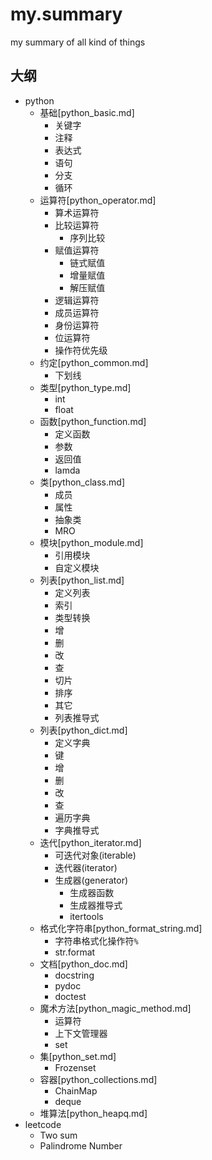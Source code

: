 # my.summary
my summary of all kind of things

## 大纲
* python
  * 基础[python_basic.md]
    * 关键字
    * 注释
    * 表达式
    * 语句
    * 分支
    * 循环
  * 运算符[python_operator.md]
    * 算术运算符
    * 比较运算符
    	* 序列比较
    * 赋值运算符
    	* 链式赋值
    	* 增量赋值
    	* 解压赋值
    * 逻辑运算符
    * 成员运算符
    * 身份运算符
    * 位运算符
    * 操作符优先级
  * 约定[python_common.md]
    * 下划线
  * 类型[python_type.md]
    * int
    * float
  * 函数[python_function.md]
    * 定义函数
    * 参数
    * 返回值
    * lamda
  * 类[python_class.md]
    * 成员
    * 属性
    * 抽象类
    * MRO
  * 模块[python_module.md]
    * 引用模块
    * 自定义模块
  * 列表[python_list.md]
    * 定义列表
    * 索引
    * 类型转换
    * 增
    * 删
    * 改
    * 查
    * 切片
    * 排序
    * 其它
    * 列表推导式
  * 列表[python_dict.md]
    * 定义字典
    * 键
    * 增
    * 删
    * 改
    * 查
    * 遍历字典
    * 字典推导式
  * 迭代[python_iterator.md]
    * 可迭代对象(iterable)
    * 迭代器(iterator)
    * 生成器(generator)
      * 生成器函数
      * 生成器推导式
      * itertools
  * 格式化字符串[python_format_string.md]
    * 字符串格式化操作符`%`
    * str.format
  * 文档[python_doc.md]
    * docstring
    * pydoc
    * doctest
  * 魔术方法[python_magic_method.md]
    * 运算符
    * 上下文管理器
    * set
  * 集[python_set.md]
    * Frozenset
  * 容器[python_collections.md]
    * ChainMap
    * deque
  * 堆算法[python_heapq.md]
* leetcode
  * Two sum
  * Palindrome Number
